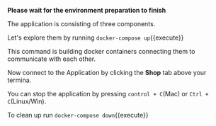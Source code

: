 **Please wait for the environment preparation to finish**

The application is consisting of three components.

Let's explore them by running `docker-compose up`{{execute}}

This command is building docker containers connecting them to communicate with each other.

Now connect to the Application by clicking the **Shop** tab above your termina.

You can stop the application by pressing `control + C`(Mac) or `Ctrl + C`(Linux/Win).

To clean up run `docker-compose down`{{execute}}